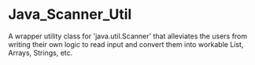 # Java_Scanner_Util

A wrapper utility class for 'java.util.Scanner' that alleviates the users from writing their own logic to read input and convert them into workable List, Arrays, Strings, etc.

